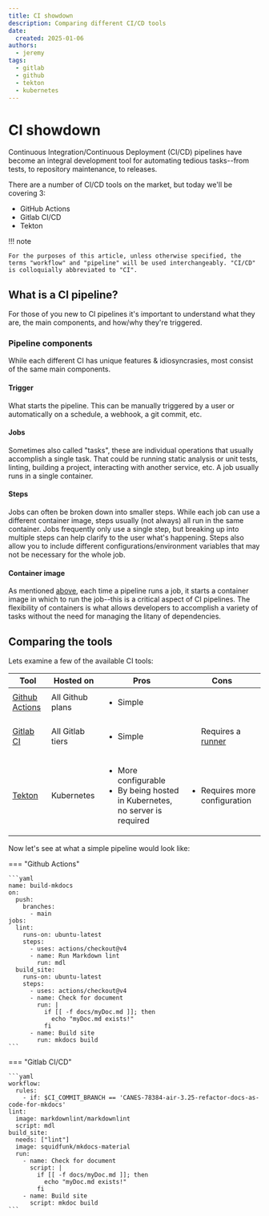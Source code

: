 ```yaml
---
title: CI showdown
description: Comparing different CI/CD tools
date:
  created: 2025-01-06
authors:
  - jeremy
tags:
  - gitlab
  - github
  - tekton
  - kubernetes
---
```

# CI showdown

Continuous Integration/Continuous Deployment (CI/CD) pipelines have become an integral development tool for automating tedious tasks--from tests, to repository maintenance, to releases.

There are a number of CI/CD tools on the market, but today we'll be covering 3:

- GitHub Actions
- Gitlab CI/CD
- Tekton

!!! note

    For the purposes of this article, unless otherwise specified, the terms "workflow" and "pipeline" will be used interchangeably. "CI/CD" is colloquially abbreviated to "CI".

## What is a CI pipeline?

For those of you new to CI pipelines it's important to understand what they are, the main components, and how/why they're triggered.

### Pipeline components

While each different CI has unique features & idiosyncrasies, most consist of the same main components.

#### Trigger

What starts the pipeline. This can be manually triggered by a user or automatically on a schedule, a webhook, a git commit, etc.

#### Jobs

Sometimes also called "tasks", these are individual operations that usually accomplish a single task. That could be running static analysis or unit tests, linting, building a project, interacting with another service, etc. A job usually runs in a single container.

#### Steps

Jobs can often be broken down into smaller steps. While each job can use a different container image, steps usually (not always) all run in the same container. Jobs frequently only use a single step, but breaking up into multiple steps can help clarify to the user what's happening. Steps also allow you to include different configurations/environment variables that may not be necessary for the whole job.

#### Container image

As mentioned [above](#jobs), each time a pipeline runs a job, it starts a container image in which to run the job--this is a critical aspect of CI pipelines. The flexibility of containers is what allows developers to accomplish a variety of tasks without the need for managing the litany of dependencies.

## Comparing the tools

Lets examine a few of the available CI tools:

| Tool | Hosted on | Pros | Cons |
| --- | --- | --- | --- |
| [Github Actions](https://github.com/features/actions) | All Github plans | <ul><li>Simple</li></ul> | <ul></ul> |
| [Gitlab CI](https://docs.gitlab.com/ee/ci/) | All Gitlab tiers | <ul><li>Simple</li></ul> | <ul>Requires a [runner](https://docs.gitlab.com/runner/)</ul> |
| [Tekton](https://tekton.dev/) | Kubernetes | <ul><li>More configurable</li><li>By being hosted in Kubernetes, no server is required</li></ul> | <ul><li>Requires more configuration</li></ul> |

Now let's see at what a simple pipeline would look like:

=== "Github Actions"

    ```yaml
    name: build-mkdocs
    on:
      push:
        branches:
          - main
    jobs:
      lint:
        runs-on: ubuntu-latest
        steps:
          - uses: actions/checkout@v4
          - name: Run Markdown lint
            run: mdl
      build_site:
        runs-on: ubuntu-latest
        steps:
          - uses: actions/checkout@v4
          - name: Check for document
            run: |
              if [[ -f docs/myDoc.md ]]; then
                echo "myDoc.md exists!"
              fi
          - name: Build site
            run: mkdocs build
    ```

=== "Gitlab CI/CD"

    ```yaml
    workflow:
      rules:
        - if: $CI_COMMIT_BRANCH == 'CANES-78384-air-3.25-refactor-docs-as-code-for-mkdocs'
    lint:
      image: markdownlint/markdownlint
      script: mdl
    build_site:
      needs: ["lint"]
      image: squidfunk/mkdocs-material
      run:
        - name: Check for document
          script: |
            if [[ -f docs/myDoc.md ]]; then
              echo "myDoc.md exists!"
            fi
        - name: Build site
          script: mkdoc build
    ```

<div hidden>

#### AI

# ChatGPT

### Comparing GitHub Actions, GitLab CI, and Tekton: Similarities, Differences, Pros, and Cons

Continuous Integration (CI) tools play a critical role in modern software development by automating code integration, testing, and deployment processes. GitHub Actions, GitLab CI, and Tekton are three popular CI tools that cater to various workflows. This article explores their similarities, differences, and the advantages and disadvantages of each.

---

### **Similarities**

1. **Automation of CI/CD Pipelines**
   All three tools support creating, managing, and automating CI/CD pipelines for tasks like building, testing, and deploying code.

2. **Integration with Source Code Management (SCM)**
   - GitHub Actions integrates seamlessly with GitHub repositories.
   - GitLab CI is a native feature of GitLab.
   - Tekton, while independent of a specific SCM, integrates well with Git-based workflows.

3. **Support for Containerized Workflows**
   They all support containerized environments using Docker images, enabling scalable, consistent builds and deployments.

4. **Extensibility**
   These tools offer extensions or plugins:
   - GitHub Actions has a vast marketplace.
   - GitLab CI supports custom scripts and integrations.
   - Tekton allows building custom reusable tasks.

---

### **Differences**

| Feature                | GitHub Actions                   | GitLab CI                       | Tekton                             |
|------------------------|----------------------------------|---------------------------------|------------------------------------|
| **Hosting**            | GitHub-hosted and self-hosted runners | GitLab-hosted and self-managed runners | Fully self-hosted                  |
| **Ease of Use**        | Simple YAML-based workflow files | YAML files with tighter GitLab integration | Advanced configuration via Kubernetes CRDs |
| **Platform Dependency**| Tied to GitHub repositories      | Tied to GitLab repositories     | Repository-agnostic                |
| **Pricing**            | Free for public repos, limited free tier for private repos | Free tier available, with more features in paid plans | Open-source and free, but requires infrastructure |
| **Pipeline Orchestration** | Direct YAML configuration       | Built-in integration with GitLab | Kubernetes-native orchestration    |
| **Scalability**        | Limited to GitHub’s infrastructure for hosted runners | Scales within GitLab ecosystem   | Kubernetes’ inherent scalability   |

---

### **Pros and Cons**

#### **GitHub Actions**
**Pros**
- Seamless GitHub integration for repository management.
- Large marketplace with prebuilt actions.
- User-friendly YAML configuration for workflows.
- Hosted runners reduce setup effort.

**Cons**
- Tied to GitHub repositories, limiting flexibility.
- Hosted runners may have resource limitations for large-scale projects.
- Limited free tier for private repositories.

#### **GitLab CI**
**Pros**
- Native to GitLab, providing streamlined integration with its SCM and DevOps features.
- Flexible runner options (hosted and self-managed).
- Advanced features like security scanning and monitoring in higher-tier plans.

**Cons**
- Free tier offers fewer compute minutes compared to GitHub Actions.
- Requires GitLab as the SCM, reducing flexibility for teams using other platforms.

#### **Tekton**
**Pros**
- Kubernetes-native, enabling scalable and cloud-native pipeline orchestration.
- Repository-agnostic, supporting a wide variety of use cases.
- Highly customizable and extensible.

**Cons**
- Steeper learning curve due to Kubernetes-focused setup.
- Requires infrastructure management and Kubernetes expertise.
- Limited community resources compared to GitHub Actions and GitLab CI.

---

### **Which Should You Choose?**

- **Choose GitHub Actions** if your projects are hosted on GitHub and you need a simple, integrated CI/CD tool with minimal setup.
- **Choose GitLab CI** if your team uses GitLab as an all-in-one DevOps platform and requires native features like issue tracking and security scans.
- **Choose Tekton** if you are looking for a Kubernetes-native, highly scalable, and flexible CI/CD solution for advanced workflows and multi-cloud environments.

Each of these tools serves a distinct audience, so the best choice depends on your specific requirements, technical expertise, and ecosystem preferences.

# Copilot

I apologize for any inconvenience. Let me provide you with a comprehensive comparison of GitHub Actions, GitLab CI, and Tekton, covering their similarities, differences, pros, and cons.

### GitHub Actions
**Similarities:**
- **Automation**: Automates software workflows, similar to GitLab CI and Tekton.
- **Integration**: Integrates seamlessly with GitHub repositories.
- **Extensibility**: Supports custom actions and a marketplace for sharing actions.

**Differences:**
- **Ease of Use**: Intuitive interface directly within GitHub.
- **Community**: Large community and marketplace for pre-built actions.
- **Pricing**: Offers generous free tier for open-source projects.

**Pros:**
- **Seamless GitHub Integration**: Directly tied to GitHub, making setup easy for GitHub users.
- **Marketplace**: Rich ecosystem of actions created by the community.
- **Flexibility**: Supports various triggers and custom workflows.

**Cons:**
- **Limited Outside GitHub**: Best suited for GitHub repositories, less integration with other platforms.
- **Complexity for Large Projects**: May require more setup for complex workflows.

### GitLab CI
**Similarities:**
- **CI/CD Pipelines**: Automates the build, test, and deployment process.
- **Integration**: Built-in with GitLab repositories, like GitHub Actions with GitHub.
- **Flexibility**: Supports various programming languages and platforms.

**Differences:**
- **Complete DevOps Solution**: Provides a full suite of DevOps tools (issue tracking, container registry, etc.).
- **Docker Integration**: Strong native support for Docker.
- **Self-Hosting**: Can be self-hosted on your infrastructure.

**Pros:**
- **Comprehensive Toolset**: All-in-one DevOps platform with integrated features.
- **Flexibility**: Easily configurable and supports complex workflows.
- **Free for Self-Hosting**: Cost-effective for private projects on self-hosted servers.

**Cons:**
- **Resource Intensive**: Self-hosting requires significant resources and maintenance.
- **Steeper Learning Curve**: May require more time to master all features.

### Tekton
**Similarities:**
- **Kubernetes-Native**: CI/CD pipelines designed to run on Kubernetes, like GitHub Actions and GitLab CI can integrate with Kubernetes.
- **Extensibility**: Highly extensible and modular.

**Differences:**
- **Flexibility**: Designed as a flexible, Kubernetes-native framework.
- **Vendor-Neutral**: Does not tie to a specific version control system or CI/CD platform.
- **Custom Resources**: Uses Kubernetes Custom Resource Definitions (CRDs).

**Pros:**
- **Kubernetes Integration**: Perfect for cloud-native applications and Kubernetes clusters.
- **Modularity**: Highly modular, allowing for custom pipeline components.
- **Vendor-Agnostic**: Flexible and can be used with various platforms.

**Cons:**
- **Complexity**: Requires a good understanding of Kubernetes and CRDs.
- **Setup Time**: Initial setup can be time-consuming compared to more integrated solutions.

### Conclusion
Choosing between GitHub Actions, GitLab CI, and Tekton depends on your specific needs and existing infrastructure:

- **GitHub Actions**: Ideal for GitHub users looking for an easy-to-use, integrated CI/CD solution with a large marketplace.
- **GitLab CI**: Best for teams seeking a comprehensive DevOps platform with robust features and self-hosting capabilities.
- **Tekton**: Suited for advanced users who need a flexible, Kubernetes-native CI/CD solution with modular components.

I hope this provides a clear comparison and helps you decide which tool fits your needs best! If you need any further details or have specific questions, feel free to ask.

# perplexity

Write an article comparing the similarities, differences, pros, and cons of the following CI tools: GitHub actions, Gitlab ci, and tekton

### Comparison of GitHub Actions, GitLab CI, and Tekton

#### **Similarities**
- **CI/CD Automation**: All three tools enable automation of build, test, and deployment processes using YAML configurations[2][5].
- **Scalability**: GitLab CI and Tekton excel in container-based scalability, while GitHub Actions scales with cloud infrastructure[4].
- **Integration**: GitHub Actions integrates tightly with GitHub, GitLab CI with the GitLab ecosystem, and Tekton with Kubernetes environments[1][4].

#### **Differences**
| Feature              | GitHub Actions                     | GitLab CI                      | Tekton                          |
|----------------------|-------------------------------------|--------------------------------|---------------------------------|
| **Ease of Use**      | Simple for GitHub users         | Intuitive UI, supports runners | Steep learning curve        |
| **Pricing**          | Usage-based                    | Free for self-hosted setups | Open-source and free        |
| **Modularity**       | Limited customization           | Moderate flexibility       | Highly modular/customizable |
| **Target Audience**  | GitHub-centric teams            | Comprehensive DevOps teams  | Kubernetes-native workflows |

#### **Pros**
- **GitHub Actions**: Seamless integration with GitHub, vast marketplace for pre-built actions, event-driven workflows[2][8].
- **GitLab CI**: Advanced pipeline features (e.g., multi-stage workflows), built-in DevOps tools like container registry[4][12].
- **Tekton**: Kubernetes-native design, extreme configurability, reusable components for custom pipelines[1][6].

#### **Cons**
- **GitHub Actions**: Tied to GitHub ecosystem; costs can rise with heavy usage[9].
- **GitLab CI**: Requires setup for non-GitLab environments; fewer third-party integrations[2][12].
- **Tekton**: Complex setup; frequent API changes; lacks built-in dashboards without additional configuration[6][11].

#### **Conclusion**
- Use **GitHub Actions** for simplicity and GitHub-centric projects.
- Opt for **GitLab CI** for a full-featured DevOps platform.
- Choose **Tekton** if you need Kubernetes-native pipelines with high customization.

Citations:
[1] GitHub Actions vs Tekton comparison - PeerSpot https://www.peerspot.com/products/comparisons/github-actions_vs_tekton
[2] GitHub Actions vs GitLab CI/CD: Key Differences Explained https://startup-house.com/blog/github-actions-vs-gitlab-ci-cd-key-differences
[3] Continuous Integration Tools for DevOps - Jenkins vs. GitLab CI vs ... https://attractgroup.com/blog/continuous-integration-tools-for-devops-jenkins-vs-gitlab-ci-vs-github-action/
[4] GitHub Actions vs Bitbucket Pipelines vs GitLab CI vs Tekton - Stakater https://www.stakater.com/post/github-actions-vs-bitbucket-pipelines-vs-gitlab-ci-vs-tekton-bestcicdtool
[5] Migrating from GitHub Actions - GitLab Documentation https://docs.gitlab.com/ee/ci/migration/github_actions.html
[6] Tekton vs Jenkins: Head-to-head comparison - Stakater https://www.stakater.com/post/tekton-vs-jenkins-head-to-head-comparison
[7] Gitlab CI vs Jenkins vs GitHub Actions : r/devops - Reddit https://www.reddit.com/r/devops/comments/105a2bn/gitlab_ci_vs_jenkins_vs_github_actions/
[8] GitHub Actions Vs. GitLab CI - Nira https://nira.com/github-actions-vs-gitlab-ci/
[9] What are the differences between GitHub Actions and other CI tools ... https://stackoverflow.com/questions/52953357/what-are-the-differences-between-github-actions-and-other-ci-tools-like-jenkins
[10] GitHub Actions vs GitLab Comparison 2025 - PeerSpot https://www.peerspot.com/products/comparisons/github-actions_vs_gitlab
[11] Tekton CI, part I, a gentle introduction - DEV Community https://dev.to/leandronsp/tekton-ci-part-i-a-gentle-introduction-ilj
[12] GitLab CI/CD vs. GitHub Actions - Graphite.dev https://graphite.dev/guides/gitlab-cicd--vs-github-actions

# Claude

# A Comparison of Modern CI/CD Tools

## Introduction
Continuous Integration (CI) tools have become essential in modern software development. This article compares three popular options: GitHub Actions, GitLab CI, and Tekton, examining their key features, strengths, and limitations.

## GitHub Actions

### Overview
GitHub Actions is GitHub's native CI/CD solution, tightly integrated with GitHub repositories.

### Pros
- Native integration with GitHub repositories
- Large marketplace of pre-built actions
- Free for public repositories
- Simple learning curve
- Excellent documentation
- Works well with most cloud providers
- Easy setup and configuration

### Cons
- Limited self-hosted runner management options
- Can become expensive for heavy private repository usage
- Dependent on GitHub ecosystem
- Limited customization compared to alternatives

### Key Features
- YAML-based workflow configuration
- Matrix builds support
- Built-in secret management
- Reusable workflows and composite actions
- Automated container publishing
- Event-driven workflows

## GitLab CI

### Overview
GitLab CI is part of GitLab's complete DevOps platform, offering end-to-end development tools.

### Pros
- Complete DevOps platform integration
- Built-in container registry
- Advanced pipeline visualization
- Strong security scanning features
- Excellent documentation
- Flexible deployment options
- Powerful caching mechanisms

### Cons
- Can be resource-intensive
- More complex setup compared to GitHub Actions
- Higher learning curve
- Can be expensive at scale

### Key Features
- Auto DevOps capabilities
- Built-in security scanning
- Container scanning
- Dependency scanning
- Advanced pipeline scheduling
- Multiple deployment targets
- Environment management

## Tekton

### Overview
Tekton is a Kubernetes-native CI/CD solution, focusing on creating reusable, modular components.

### Pros
- Cloud-native architecture
- Highly scalable
- Extremely flexible and customizable
- Vendor-neutral
- Strong community backing
- Great for microservices
- Excellent resource utilization

### Cons
- Steep learning curve
- Requires Kubernetes expertise
- Complex initial setup
- Less mature ecosystem
- Fewer pre-built components

### Key Features
- Custom resource definitions (CRDs)
- Pipeline as code
- Reusable task definitions
- Native Kubernetes integration
- Modular architecture
- Extensible through custom tasks

## Use Case Comparison

### GitHub Actions is Best For:
- Small to medium-sized teams
- Open source projects
- Teams already using GitHub
- Projects needing quick setup
- Basic to moderate CI/CD requirements

### GitLab CI is Best For:
- Enterprise organizations
- Teams needing complete DevOps solutions
- Projects requiring advanced security features
- Complex pipeline requirements
- Teams wanting integrated tools

### Tekton is Best For:
- Kubernetes-native applications
- Microservices architectures
- Large-scale deployments
- Teams with strong Kubernetes expertise
- Organizations requiring maximum flexibility

## Configuration Examples

### GitHub Actions
```yaml
name: CI
on: [push]
jobs:
  build:
    runs-on: ubuntu-latest
    steps:
      - uses: actions/checkout@v2
      - name: Build
        run: |
          npm install
          npm run build
```

### GitLab CI
```yaml
stages:
  - build
  - test

build:
  stage: build
  script:
    - npm install
    - npm run build

test:
  stage: test
  script:
    - npm run test
```

### Tekton
```yaml
apiVersion: tekton.dev/v1beta1
kind: Task
metadata:
  name: build-app
spec:
  steps:
    - name: build
      image: node:14
      script: |
        npm install
        npm run build
```

## Cost Structure

### GitHub Actions
- Free tier: 2,000 minutes/month for public repos
- Pay-per-minute for private repos
- Self-hosted runners available
- Matrix pricing based on usage

### GitLab CI
- Free tier available
- Premium features require subscription
- Self-hosted option available
- Usage-based pricing for GitLab.com

### Tekton
- Open-source and free
- Costs primarily from:
  - Kubernetes infrastructure
  - Operational overhead
  - Training and maintenance

## Integration Capabilities

### GitHub Actions
- Excellent GitHub ecosystem integration
- Large marketplace
- Good cloud provider support
- Basic external tool integration

### GitLab CI
- Complete DevOps platform integration
- Built-in container registry
- Comprehensive API
- Strong security tools integration

### Tekton
- Native Kubernetes integration
- Flexible source control integration
- Cloud-native tool integration
- Custom resource extension support

## Conclusion

The choice between these tools depends on several factors:

- **GitHub Actions** is ideal for teams already using GitHub who need a simple, effective CI solution with minimal setup.
- **GitLab CI** suits organizations needing a complete DevOps platform with strong security features and integrated tools.
- **Tekton** is perfect for teams building cloud-native applications on Kubernetes who need maximum flexibility and scalability.

Consider your team's expertise, existing infrastructure, scaling requirements, and budget when making your decision.
</div>
